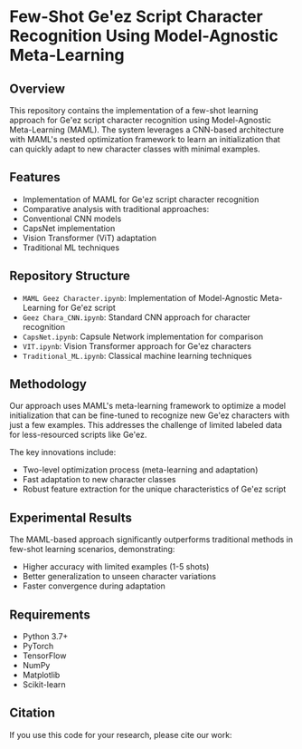 # Few-Shot Ge'ez Script Character Recognition Using Model-Agnostic Meta-Learning

## Overview
This repository contains the implementation of a few-shot learning approach for Ge'ez script character recognition using Model-Agnostic Meta-Learning (MAML). The system leverages a CNN-based architecture with MAML's nested optimization framework to learn an initialization that can quickly adapt to new character classes with minimal examples.

## Features
- Implementation of MAML for Ge'ez script character recognition
- Comparative analysis with traditional approaches:
 - Conventional CNN models
 - CapsNet implementation
 - Vision Transformer (ViT) adaptation
 - Traditional ML techniques

## Repository Structure
- `MAML Geez Character.ipynb`: Implementation of Model-Agnostic Meta-Learning for Ge'ez script
- `Geez Chara_CNN.ipynb`: Standard CNN approach for character recognition
- `CapsNet.ipynb`: Capsule Network implementation for comparison
- `VIT.ipynb`: Vision Transformer approach for Ge'ez characters
- `Traditional_ML.ipynb`: Classical machine learning techniques

## Methodology
Our approach uses MAML's meta-learning framework to optimize a model initialization that can be fine-tuned to recognize new Ge'ez characters with just a few examples. This addresses the challenge of limited labeled data for less-resourced scripts like Ge'ez.

The key innovations include:
- Two-level optimization process (meta-learning and adaptation)
- Fast adaptation to new character classes
- Robust feature extraction for the unique characteristics of Ge'ez script

## Experimental Results
The MAML-based approach significantly outperforms traditional methods in few-shot learning scenarios, demonstrating:
- Higher accuracy with limited examples (1-5 shots)
- Better generalization to unseen character variations
- Faster convergence during adaptation

## Requirements
- Python 3.7+
- PyTorch
- TensorFlow
- NumPy
- Matplotlib
- Scikit-learn

## Citation
If you use this code for your research, please cite our work:
